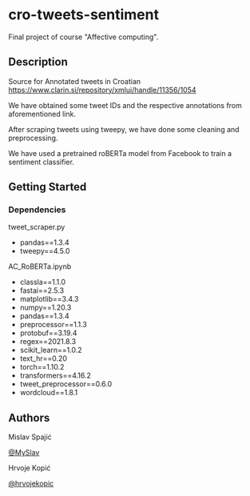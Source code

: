 # cro-tweets-sentiment


Final project of course "Affective computing".


## Description

Source for Annotated tweets in Croatian
https://www.clarin.si/repository/xmlui/handle/11356/1054

We have obtained some tweet IDs and the respective annotations from aforementioned link.

After scraping tweets using tweepy, we have done some cleaning and preprocessing.

We have used a pretrained roBERTa model from Facebook to train a sentiment classifier.

## Getting Started

### Dependencies

tweet_scraper.py

* pandas==1.3.4
* tweepy==4.5.0

AC_RoBERTa.ipynb

* classla==1.1.0
* fastai==2.5.3
* matplotlib==3.4.3
* numpy==1.20.3
* pandas==1.3.4
* preprocessor==1.1.3
* protobuf==3.19.4
* regex==2021.8.3
* scikit_learn==1.0.2
* text_hr==0.20
* torch==1.10.2
* transformers==4.16.2
* tweet_preprocessor==0.6.0
* wordcloud==1.8.1



## Authors


Mislav Spajić 

[@MySlav](https://github.com/MySlav)

Hrvoje Kopić

[@hrvojekopic](https://github.com/hrvojekopic)